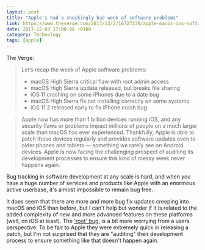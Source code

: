 ```yaml
---
layout: post
title: "Apple's had a shockingly bad week of software problems"
link: https://www.theverge.com/2017/12/2/16727238/apple-macos-ios-software-problems-updates
date: 2017-12-03 17:00:00 +0100
category: Technology
tags: [apple]
---
```


The Verge:

>Let’s recap the week of Apple software problems:
>
>* macOS High Sierra critical flaw with root admin access
>* macOS High Sierra update released, but breaks file sharing
>* iOS 11 crashing on some iPhones due to a date bug
>* macOS High Sierra fix not installing correctly on some systems
>* iOS 11.2 released early to fix iPhone crash bug

>Apple now has more than 1 billion devices running iOS, and any security flaws or problems impact millions of people on a much larger scale than macOS has ever experienced. Thankfully, Apple is able to patch these devices regularly and provides software updates even to older phones and tablets — something we rarely see on Android devices. Apple is now facing the challenging prospect of auditing its development processes to ensure this kind of messy week never happens again.

Bug tracking in software development at any scale is hard, and when you have a huge number of services and products like Apple with an enormous active userbase, it's almost impossible to remain bug free. 

It does seem that there are more and more bug fix updates creeping into macOS and iOS than before, but I can't help but wonder if it is related to the added complexity of new and more advanced features on these platforms (well, on iOS at least). The ['root' bug][root], is a bit more worrying from a users perspective. To be fair to Apple they were extremely quick in releasing a patch, but I'm not surprised that they are "auditing" their development process to ensure something like that doesn't happen again. 

[root]:https://twitter.com/lemiorhan/status/935578694541770752 